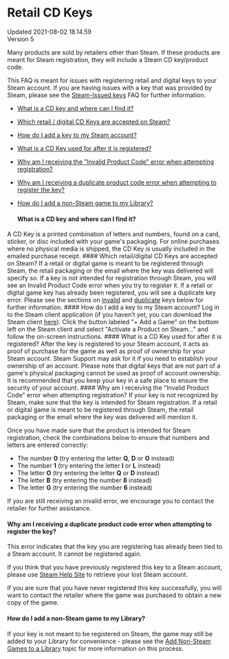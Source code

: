# Retail CD Keys
Updated 2021-08-02 18.14.59  
Version 5  

Many products are sold by retailers other than Steam. If these products are meant for Steam registration, they will include a Steam CD key/product code.  
  
This FAQ is meant for issues with registering retail and digital keys to your Steam account. If you are having issues with a key that was provided by Steam, please see the [Steam-Issued keys](https://help.steampowered.com/en/faqs/view/2FF7-8298-9409-BC1D) FAQ for further information.  

* [What is a CD key and where can I find it?](#what)
* [Which retail / digital CD Keys are accepted on Steam?](#which)
* [How do I add a key to my Steam account?](#how)
* [What is a CD Key used for after it is registered?](#proof)
* [Why am I receiving the "Invalid Product Code" error when attempting registration?](#invalid)
* [Why am I receiving a duplicate product code error when attempting to register the key?](#duplicate)
* [How do I add a non-Steam game to my Library?](#nonsteam)

  
  
  #### What is a CD key and where can I find it?
A CD Key is a printed combination of letters and numbers, found on a card, sticker, or disc included with your game's packaging. For online purchases where no physical media is shipped, the CD Key is usually included in the emailed purchase receipt.    #### Which retail/digital CD Keys are accepted on Steam?
If a retail or digital game is meant to be registered through Steam, the retail packaging or the email where the key was delivered will specify so. If a key is not intended for registration through Steam, you will see an Invalid Product Code error when you try to register it. If a retail or digital game key has already been registered, you will see a duplicate key error. Please see the sections on [invalid](#invalid) and [duplicate](#duplicate) keys below for further information.    #### How do I add a key to my Steam account?
Log in to the Steam client application (if you haven’t yet, you can download the Steam client [here](http://store.steampowered.com/about)). Click the button labeled "+ Add a Game" on the bottom left on the Steam client and select "Activate a Product on Steam..." and follow the on-screen instructions.    #### What is a CD Key used for after it is registered?
After the key is registered to your Steam account, it acts as proof of purchase for the game as well as proof of ownership for your Steam account. Steam Support may ask for it if you need to establish your ownership of an account. Please note that digital keys that are not part of a game's physical packaging cannot be used as proof of account ownership. It is recommended that you keep your key in a safe place to ensure the security of your account.    #### Why am I receiving the "Invalid Product Code" error when attempting registration?
If your key is not recognized by Steam, make sure that the key is intended for Steam registration. If a retail or digital game is meant to be registered through Steam, the retail packaging or the email where the key was delivered will mention it.  
  
Once you have made sure that the product is intended for Steam registration, check the combinations below to ensure that numbers and letters are entered correctly:  

* The number **0** (try entering the letter **Q**, **D** or **O** instead)
* The number **1** (try entering the letter **I** or **L** instead)
* The letter **O** (try entering the letter **Q** or **D** instead)
* The letter **B** (try entering the number **8** instead)
* The letter **G** (try entering the number **6** instead)

  
If you are still receiving an invalid error, we encourage you to contact the retailer for further assistance.    
  #### Why am I receiving a duplicate product code error when attempting to register the key?
This error indicates that the key you are registering has already been tied to a Steam account. It cannot be registered again.  
  
If you think that you have previously registered this key to a Steam account, please use [Steam Help Site](https://help.steampowered.com/wizard/HelpWithLogin) to retrieve your lost Steam account.  
  
If you are sure that you have never registered this key successfully, you will want to contact the retailer where the game was purchased to obtain a new copy of the game.    
  #### How do I add a non-Steam game to my Library?
If your key is not meant to be registered on Steam, the game may still be added to your Library for convenience - please see the [Add Non-Steam Games to a Library](https://help.steampowered.com/en/faqs/view/4B8B-9697-2338-40EC) topic for more information on this process.